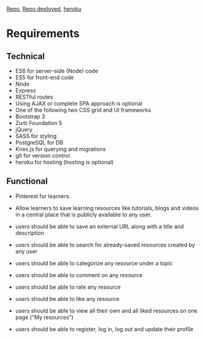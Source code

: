 [Repo](https://github.com/basktballer/TheWallMidterm), [Repo deployed](https://github.com/vshibukawa/TheWallMidterm), [heroku](https://the-resource-wall.herokuapp.com/)

# Requirements

## Technical

  - ES6 for server-side (Node) code
  - ES5 for front-end code
  - Node
  - Express
  - RESTful routes
  - Using AJAX or complete SPA approach is optional
  - One of the following two CSS grid and UI frameworks
  - Bootstrap 3
  - Zurb Foundation 5
  - jQuery
  - SASS for styling
  - PostgreSQL for DB
  - Knex.js for querying and migrations
  - git for version control
  - heroku for hosting (hosting is optional)

## Functional

  - Pinterest for learners.

  - Allow learners to save learning resources like tutorials, blogs and videos in a central place that is publicly available to any user.

  - users should be able to save an external URL along with a title and description
  - users should be able to search for already-saved resources created by any user
  - users should be able to categorize any resource under a topic
  - users should be able to comment on any resource
  - users should be able to rate any resource
  - users should be able to like any resource
  - users should be able to view all their own and all liked resources on one page ("My resources")
  - users should be able to register, log in, log out and update their profile
